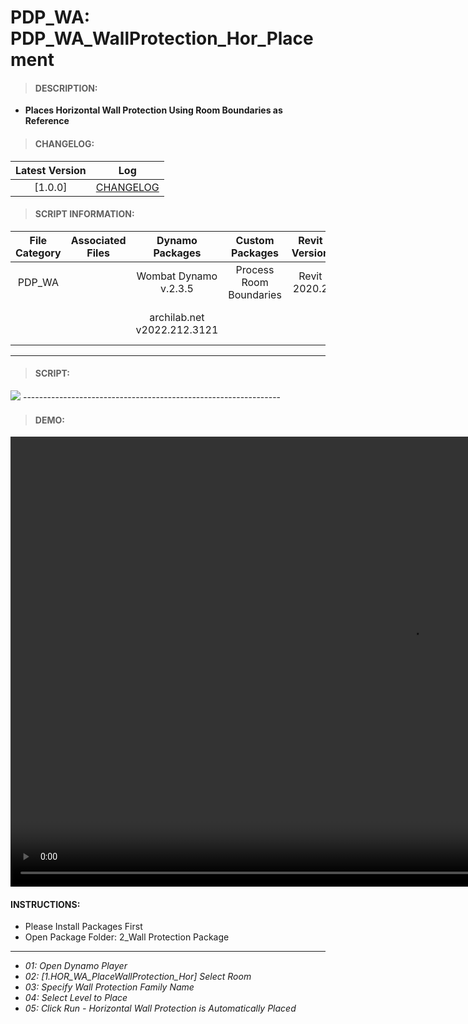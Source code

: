 # PDP_WA: PDP_WA_WallProtection_Hor_Placement

> #### DESCRIPTION: 
- **Places Horizontal Wall Protection Using Room Boundaries as Reference**

> #### CHANGELOG:

| Latest Version | Log |
| :-------: | :----: | 
|[1.0.0] | [CHANGELOG](/_scripts/_project/272_PDP/WALLS/changelog/PDP_WA_WallProtection_Hor_Placement.md) |

> #### SCRIPT INFORMATION: 

| File Category | Associated Files | Dynamo Packages | Custom Packages | Revit Version | Author | Modified By | File Name & Location | 
| :-------: | :----: | :---: | :---: | :---: | :---: | :---: | :---: |
| PDP_WA |  | Wombat Dynamo v.2.3.5 | Process Room Boundaries | Revit 2020.2 | Cathrine Macabuhay | | PDP_WA_PlaceWallProtection_Hor |
|           |  | archilab.net v2022.212.3121 |                 |                    | | | (https://bimcapcom.sharepoint.com/:f:/s/BCP-Main/EkUV1F95ULtFqMGB22mN7NIBKRhWmEfSulEqbucyJO3M9w?e=RQBIIA) |

----------------------------------------------------------------
> #### SCRIPT: 
<img src="./_scripts/_project/272_PDP/WALLS/images/PDP_WA_WallProtection_Hor_Placement.png">
----------------------------------------------------------------

> #### DEMO: 

<video width="1280" height="720" controls>
 <source src="./_scripts/_project/272_PDP/WALLS/demo/PDP_WA_WallProtection_Hor_Placement.mp4" type="video/mp4">
</video>

#### INSTRUCTIONS: 
- Please Install Packages First
- Open Package Folder: 2_Wall Protection Package
----------------------------------------------------------------
- *01: Open Dynamo Player*
- *02: [1.HOR_WA_PlaceWallProtection_Hor] Select Room*
- *03: Specify Wall Protection Family Name*
- *04: Select Level to Place*
- *05: Click Run - Horizontal Wall Protection is Automatically Placed*
